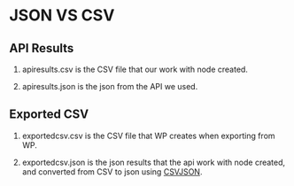 # JSON VS CSV

## API Results 

1. apiresults.csv is the CSV file that our work with node created. 

2. apiresults.json is the json from the API we used.

## Exported CSV 

1. exportedcsv.csv is the CSV file that WP creates when exporting from WP. 
 
2. exportedcsv.json is the json results that the api work with node created, and converted from CSV to json using [CSVJSON](https://csvjson.com/csv2json). 
